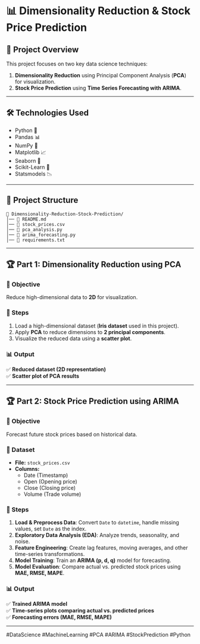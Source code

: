# 📊 Dimensionality Reduction & Stock Price Prediction

## 📌 Project Overview
This project focuses on two key data science techniques:

1. **Dimensionality Reduction** using Principal Component Analysis (**PCA**) for visualization.
2. **Stock Price Prediction** using **Time Series Forecasting with ARIMA**.

---

## 🛠 Technologies Used
- Python 🐍
- Pandas 📊
- NumPy 🔢
- Matplotlib 📈
- Seaborn 🎨
- Scikit-Learn 🤖
- Statsmodels 📉

---

## 📂 Project Structure
```
📁 Dimensionality-Reduction-Stock-Prediction/
│── 📄 README.md
│── 📄 stock_prices.csv
│── 📜 pca_analysis.py
│── 📜 arima_forecasting.py
│── 📜 requirements.txt
```

---

## 🏆 Part 1: Dimensionality Reduction using PCA
### 🔹 Objective
Reduce high-dimensional data to **2D** for visualization.

### 🔹 Steps
1. Load a high-dimensional dataset (**Iris dataset** used in this project).
2. Apply **PCA** to reduce dimensions to **2 principal components**.
3. Visualize the reduced data using a **scatter plot**.

### 📊 Output
✅ **Reduced dataset (2D representation)**  
✅ **Scatter plot of PCA results**


---

## 🏆 Part 2: Stock Price Prediction using ARIMA
### 🔹 Objective
Forecast future stock prices based on historical data.

### 🔹 Dataset
- **File:** `stock_prices.csv`
- **Columns:**
  - Date (Timestamp)
  - Open (Opening price)
  - Close (Closing price)
  - Volume (Trade volume)

### 🔹 Steps
1. **Load & Preprocess Data**: Convert `Date` to `datetime`, handle missing values, set `Date` as the index.
2. **Exploratory Data Analysis (EDA)**: Analyze trends, seasonality, and noise.
3. **Feature Engineering**: Create lag features, moving averages, and other time-series transformations.
4. **Model Training**: Train an **ARIMA (p, d, q)** model for forecasting.
5. **Model Evaluation**: Compare actual vs. predicted stock prices using **MAE, RMSE, MAPE**.

### 📊 Output
✅ **Trained ARIMA model**  
✅ **Time-series plots comparing actual vs. predicted prices**  
✅ **Forecasting errors (MAE, RMSE, MAPE)**  



---


#DataScience #MachineLearning #PCA #ARIMA #StockPrediction #Python

